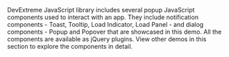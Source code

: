 DevExtreme JavaScript library includes several popup JavaScript components used to interact with an app. They include notification components - Toast, Tooltip, Load Indicator, Load Panel - and dialog components - Popup and Popover that are showcased in this demo. All the components are available as jQuery plugins. View other demos in this section to explore the components in detail.
<!--split-->